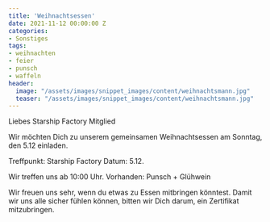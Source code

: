 ```yaml
---
title: 'Weihnachtsessen'
date: 2021-11-12 00:00:00 Z
categories:
- Sonstiges
tags:
- weihnachten
- feier
- punsch
- waffeln
header:
  image: "/assets/images/snippet_images/content/weihnachtsmann.jpg"
  teaser: "/assets/images/snippet_images/content/weihnachtsmann.jpg"
--- 
```


Liebes Starship Factory Mitglied

Wir möchten Dich zu unserem gemeinsamen Weihnachtsessen am Sonntag, den 5.12 einladen.  

Treffpunkt: Starship Factory
Datum: 5.12.

Wir treffen uns ab 10:00 Uhr.
Vorhanden: Punsch + Glühwein

Wir freuen uns sehr, wenn du etwas zu Essen mitbringen könntest.
Damit wir uns alle sicher fühlen können, bitten wir Dich darum, ein Zertifikat mitzubringen.
